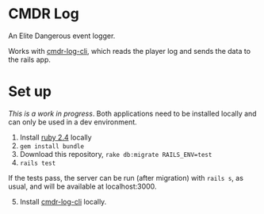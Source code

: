 # CMDR Log

An Elite Dangerous event logger.

Works with [cmdr-log-cli](https://github.com/ageiersbach/cmdr-log-cli),
which reads the player log and sends the data to the rails app.

# Set up

_This is a work in progress_. Both applications need to be installed locally
and can only be used in a dev environment.

1) Install [ruby 2.4](https://www.ruby-lang.org/en/downloads/) locally
2) `gem install bundle`
3) Download this repository, `rake db:migrate RAILS_ENV=test`
4) `rails test`

If the tests pass, the server can be run (after migration) with `rails s`, as
usual, and will be available at localhost:3000.

5) Install [cmdr-log-cli](https://github.com/ageiersbach/cmdr-log-cli) locally.
